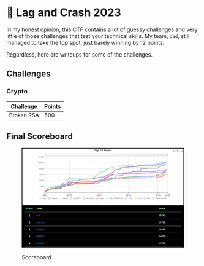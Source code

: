 # 👀 Lag and Crash 2023

In my honest opinion, this CTF contains a lot of guessy challenges and very little of those challenges that test your technical skills. My team, `dad`, still managed to take the top spot, just barely winning by 12 points.

Regardless, here are writeups for some of the challenges.

## Challenges

### Crypto

| Challenge  | Points |
| ---------- | ------ |
| Broken RSA | 500    |

## Final Scoreboard

<figure><img src="../../.gitbook/assets/image (19).png" alt=""><figcaption><p>Scoreboard</p></figcaption></figure>
